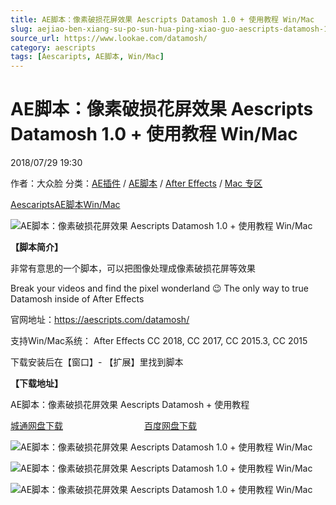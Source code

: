 ```yaml
---
title: AE脚本：像素破损花屏效果 Aescripts Datamosh 1.0 + 使用教程 Win/Mac
slug: aejiao-ben-xiang-su-po-sun-hua-ping-xiao-guo-aescripts-datamosh-1-0-shi-yong-jiao-cheng-win-mac
source_url: https://www.lookae.com/datamosh/
category: aescripts
tags: [Aescaripts, AE脚本, Win/Mac]
---
```

# AE脚本：像素破损花屏效果 Aescripts Datamosh 1.0 + 使用教程 Win/Mac

2018/07/29 19:30

作者：大众脸
分类：[AE插件](https://www.lookae.com/after-effects/aechajian/) / [AE脚本](https://www.lookae.com/after-effects/aescripts/) / [After Effects](https://www.lookae.com/after-effects/) / [Mac 专区](https://www.lookae.com/mac-osx/)

[Aescaripts](https://www.lookae.com/tag/aescaripts/)[AE脚本](https://www.lookae.com/tag/ae%e8%84%9a%e6%9c%ac/)[Win/Mac](https://www.lookae.com/tag/winmac/)

![AE脚本：像素破损花屏效果 Aescripts Datamosh 1.0 + 使用教程 Win/Mac](https://www.lookae.com/wp-content/uploads/2018/07/Datamosh.jpg "AE脚本：像素破损花屏效果 Aescripts Datamosh 1.0 + 使用教程 Win/Mac-LookAE.com")

[](https://cloud.video.taobao.com//play/u/705956171/p/1/e/6/t/1/50214370933.mp4?_=1")

**【脚本简介】**

非常有意思的一个脚本，可以把图像处理成像素破损花屏等效果

Break your videos and find the pixel wonderland 😉 The only way to true Datamosh inside of After Effects

官网地址：https://aescripts.com/datamosh/

支持Win/Mac系统： After Effects CC 2018, CC 2017, CC 2015.3, CC 2015

下载安装后在【窗口】- 【扩展】里找到脚本

**【下载地址】**

AE脚本：像素破损花屏效果 Aescripts Datamosh + 使用教程

[城通网盘下载](https://lookae.ctfile.com/fs/680462-300610585)                                 [百度网盘下载](https://pan.baidu.com/s/1DgbD3wsE2AWo5fh4NC0_Ew)

![AE脚本：像素破损花屏效果 Aescripts Datamosh 1.0 + 使用教程 Win/Mac](https://s3.amazonaws.com/datamosh-assets/panel-4b.gif "AE脚本：像素破损花屏效果 Aescripts Datamosh 1.0 + 使用教程 Win/Mac-LookAE.com")

![AE脚本：像素破损花屏效果 Aescripts Datamosh 1.0 + 使用教程 Win/Mac](https://s3.amazonaws.com/datamosh-assets/panel-6a.gif "AE脚本：像素破损花屏效果 Aescripts Datamosh 1.0 + 使用教程 Win/Mac-LookAE.com")

![AE脚本：像素破损花屏效果 Aescripts Datamosh 1.0 + 使用教程 Win/Mac](https://s3.amazonaws.com/datamosh-assets/panel-6b.gif "AE脚本：像素破损花屏效果 Aescripts Datamosh 1.0 + 使用教程 Win/Mac-LookAE.com")
